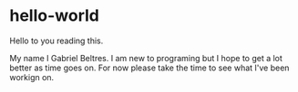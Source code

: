 # hello-world

Hello to you reading this.

My name I Gabriel Beltres. I am new to programing but I hope to get a lot better as time goes on.
For now please take the time to see what I've been workign on.
